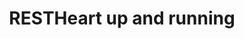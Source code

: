 ---
layout: doc-redirect-to-confluence
title: "RESTHeart up and running"
permalink: /docs/get-up-and-running.html
href: https://softinstigate.atlassian.net/wiki/x/FICM
---